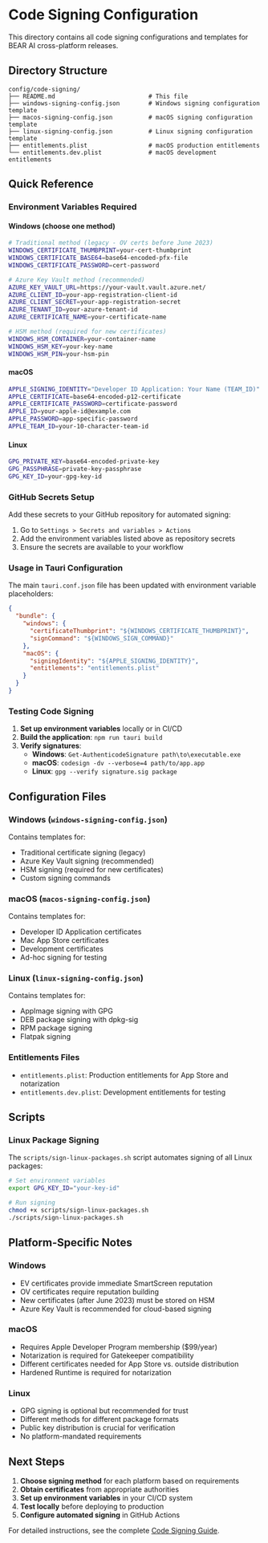 # Code Signing Configuration

This directory contains all code signing configurations and templates for BEAR AI cross-platform releases.

## Directory Structure

```
config/code-signing/
├── README.md                          # This file
├── windows-signing-config.json        # Windows signing configuration template
├── macos-signing-config.json          # macOS signing configuration template
├── linux-signing-config.json          # Linux signing configuration template
├── entitlements.plist                 # macOS production entitlements
└── entitlements.dev.plist             # macOS development entitlements
```

## Quick Reference

### Environment Variables Required

#### Windows (choose one method)
```bash
# Traditional method (legacy - OV certs before June 2023)
WINDOWS_CERTIFICATE_THUMBPRINT=your-cert-thumbprint
WINDOWS_CERTIFICATE_BASE64=base64-encoded-pfx-file
WINDOWS_CERTIFICATE_PASSWORD=cert-password

# Azure Key Vault method (recommended)
AZURE_KEY_VAULT_URL=https://your-vault.vault.azure.net/
AZURE_CLIENT_ID=your-app-registration-client-id
AZURE_CLIENT_SECRET=your-app-registration-secret
AZURE_TENANT_ID=your-azure-tenant-id
AZURE_CERTIFICATE_NAME=your-certificate-name

# HSM method (required for new certificates)
WINDOWS_HSM_CONTAINER=your-container-name
WINDOWS_HSM_KEY=your-key-name
WINDOWS_HSM_PIN=your-hsm-pin
```

#### macOS
```bash
APPLE_SIGNING_IDENTITY="Developer ID Application: Your Name (TEAM_ID)"
APPLE_CERTIFICATE=base64-encoded-p12-certificate
APPLE_CERTIFICATE_PASSWORD=certificate-password
APPLE_ID=your-apple-id@example.com
APPLE_PASSWORD=app-specific-password
APPLE_TEAM_ID=your-10-character-team-id
```

#### Linux
```bash
GPG_PRIVATE_KEY=base64-encoded-private-key
GPG_PASSPHRASE=private-key-passphrase
GPG_KEY_ID=your-gpg-key-id
```

### GitHub Secrets Setup

Add these secrets to your GitHub repository for automated signing:

1. Go to `Settings > Secrets and variables > Actions`
2. Add the environment variables listed above as repository secrets
3. Ensure the secrets are available to your workflow

### Usage in Tauri Configuration

The main `tauri.conf.json` file has been updated with environment variable placeholders:

```json
{
  "bundle": {
    "windows": {
      "certificateThumbprint": "${WINDOWS_CERTIFICATE_THUMBPRINT}",
      "signCommand": "${WINDOWS_SIGN_COMMAND}"
    },
    "macOS": {
      "signingIdentity": "${APPLE_SIGNING_IDENTITY}",
      "entitlements": "entitlements.plist"
    }
  }
}
```

### Testing Code Signing

1. **Set up environment variables** locally or in CI/CD
2. **Build the application**: `npm run tauri build`
3. **Verify signatures**:
   - **Windows**: `Get-AuthenticodeSignature path\to\executable.exe`
   - **macOS**: `codesign -dv --verbose=4 path/to/app.app`
   - **Linux**: `gpg --verify signature.sig package`

## Configuration Files

### Windows (`windows-signing-config.json`)
Contains templates for:
- Traditional certificate signing (legacy)
- Azure Key Vault signing (recommended)
- HSM signing (required for new certificates)
- Custom signing commands

### macOS (`macos-signing-config.json`)
Contains templates for:
- Developer ID Application certificates
- Mac App Store certificates
- Development certificates
- Ad-hoc signing for testing

### Linux (`linux-signing-config.json`)
Contains templates for:
- AppImage signing with GPG
- DEB package signing with dpkg-sig
- RPM package signing
- Flatpak signing

### Entitlements Files
- `entitlements.plist`: Production entitlements for App Store and notarization
- `entitlements.dev.plist`: Development entitlements for testing

## Scripts

### Linux Package Signing
The `scripts/sign-linux-packages.sh` script automates signing of all Linux packages:

```bash
# Set environment variables
export GPG_KEY_ID="your-key-id"

# Run signing
chmod +x scripts/sign-linux-packages.sh
./scripts/sign-linux-packages.sh
```

## Platform-Specific Notes

### Windows
- EV certificates provide immediate SmartScreen reputation
- OV certificates require reputation building
- New certificates (after June 2023) must be stored on HSM
- Azure Key Vault is recommended for cloud-based signing

### macOS
- Requires Apple Developer Program membership ($99/year)
- Notarization is required for Gatekeeper compatibility
- Different certificates needed for App Store vs. outside distribution
- Hardened Runtime is required for notarization

### Linux
- GPG signing is optional but recommended for trust
- Different methods for different package formats
- Public key distribution is crucial for verification
- No platform-mandated requirements

## Next Steps

1. **Choose signing method** for each platform based on requirements
2. **Obtain certificates** from appropriate authorities
3. **Set up environment variables** in your CI/CD system
4. **Test locally** before deploying to production
5. **Configure automated signing** in GitHub Actions

For detailed instructions, see the complete [Code Signing Guide](../../docs/CODE_SIGNING_GUIDE.md).